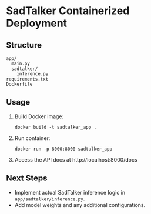 # SadTalker Containerized Deployment

## Structure

```
app/
  main.py
  sadtalker/
    inference.py
requirements.txt
Dockerfile
```

## Usage

1. Build Docker image:
   ```
   docker build -t sadtalker_app .
   ```

2. Run container:
   ```
   docker run -p 8000:8000 sadtalker_app
   ```

3. Access the API docs at http://localhost:8000/docs

## Next Steps

- Implement actual SadTalker inference logic in `app/sadtalker/inference.py`.
- Add model weights and any additional configurations.